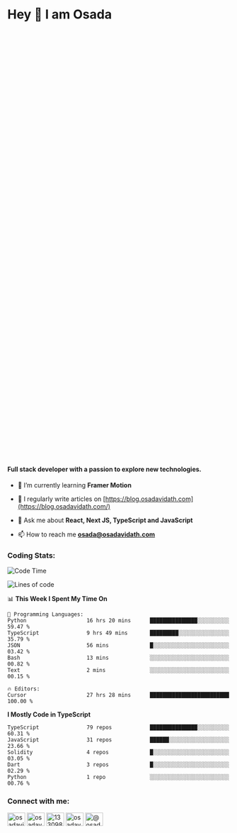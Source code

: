 <h1>Hey 👋  I am Osada</h1>
<h4 style="margin-top: 1000px;">Full stack developer with a passion to explore new technologies.</h4>


- 🌱 I’m currently learning **Framer Motion**

- 📝 I regularly write articles on [https://blog.osadavidath.com](https://blog.osadavidath.com/)

- 💬 Ask me about **React, Next JS, TypeScript and JavaScript**

- 📫 How to reach me **osada@osadavidath.com**

### Coding Stats: 

<!--START_SECTION:waka-->
![Code Time](http://img.shields.io/badge/Code%20Time-4%2C587%20hrs%2029%20mins-blue)

![Lines of code](https://img.shields.io/badge/From%20Hello%20World%20I%27ve%20Written-38.6%20million%20lines%20of%20code-blue)

📊 **This Week I Spent My Time On** 

```text
💬 Programming Languages: 
Python                   16 hrs 20 mins      ███████████████░░░░░░░░░░   59.47 % 
TypeScript               9 hrs 49 mins       █████████░░░░░░░░░░░░░░░░   35.79 % 
JSON                     56 mins             █░░░░░░░░░░░░░░░░░░░░░░░░   03.42 % 
Bash                     13 mins             ░░░░░░░░░░░░░░░░░░░░░░░░░   00.82 % 
Text                     2 mins              ░░░░░░░░░░░░░░░░░░░░░░░░░   00.15 % 

🔥 Editors: 
Cursor                   27 hrs 28 mins      █████████████████████████   100.00 % 
```

**I Mostly Code in TypeScript** 

```text
TypeScript               79 repos            ███████████████░░░░░░░░░░   60.31 % 
JavaScript               31 repos            ██████░░░░░░░░░░░░░░░░░░░   23.66 % 
Solidity                 4 repos             █░░░░░░░░░░░░░░░░░░░░░░░░   03.05 % 
Dart                     3 repos             █░░░░░░░░░░░░░░░░░░░░░░░░   02.29 % 
Python                   1 repo              ░░░░░░░░░░░░░░░░░░░░░░░░░   00.76 % 
```




<!--END_SECTION:waka-->

<h3 align="left">Connect with me:</h3>
<p align="left">
<a href="https://twitter.com/osadavc" target="blank"><img align="center" src="https://raw.githubusercontent.com/rahuldkjain/github-profile-readme-generator/master/src/images/icons/Social/twitter.svg" alt="osadavidath" height="30" width="40" /></a>
<a href="https://linkedin.com/in/osadavc" target="blank"><img align="center" src="https://raw.githubusercontent.com/rahuldkjain/github-profile-readme-generator/master/src/images/icons/Social/linked-in-alt.svg" alt="osadavc" height="30" width="40" /></a>
<a href="https://stackoverflow.com/users/13309879" target="blank"><img align="center" src="https://raw.githubusercontent.com/rahuldkjain/github-profile-readme-generator/master/src/images/icons/Social/stack-overflow.svg" alt="13309879" height="30" width="40" /></a>
<a href="https://instagram.com/osadavc" target="blank"><img align="center" src="https://raw.githubusercontent.com/rahuldkjain/github-profile-readme-generator/master/src/images/icons/Social/instagram.svg" alt="osadavc" height="30" width="40" /></a>
<a href="https://hashnode.com/@osadavc" target="blank"><img align="center" src="https://raw.githubusercontent.com/danielcranney/readme-generator/main/public/icons/socials/hashnode.svg" alt="@osadavc" height="30" width="40" /></a>
</p>

